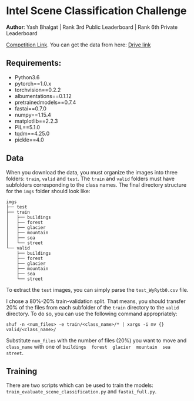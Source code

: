 # Intel Scene Classification Challenge 

**Author**: Yash Bhalgat | Rank 3rd Public Leaderboard | Rank 6th Private Leaderboard

[Competition Link](https://datahack.analyticsvidhya.com/contest/practice-problem-intel-scene-classification-challe/). You can get the data from here: [Drive link](https://drive.google.com/open?id=1uf8lhLf2kctuz_DNdvLnAmMbdcE7QY1G)

## Requirements:
* Python3.6
* pytorch==1.0.x
* torchvision==0.2.2
* albumentations==0.1.12
* pretrainedmodels==0.7.4
* fastai==0.7.0
* numpy==1.15.4
* matplotlib==2.2.3
* PIL==5.1.0
* tqdm==4.25.0
* pickle==4.0

## Data
When you download the data, you must organize the images into three folders: `train`, `valid` and `test`.
The `train` and `valid` folders must have subfolders corresponding to the class names. The final directory structure
for the `imgs` folder should look like:
```
imgs
├── test
├── train
│   ├── buildings
│   ├── forest
│   ├── glacier
│   ├── mountain
│   ├── sea
│   └── street
└── valid
    ├── buildings
    ├── forest
    ├── glacier
    ├── mountain
    ├── sea
    └── street
```

To extract the `test` images, you can simply parse the `test_WyRytb0.csv` file. 

I chose a 80%-20% train-validation split. That means, you should transfer 20% of the files from each subfolder
of the `train` directory to the `valid` directory. To do so, you can use the following command appropriately:
```
shuf -n <num_files> -e train/<class_name>/* | xargs -i mv {} valid/<class_name>/
```
Substitute `num_files` with the number of files (20%) you want to move and `class_name` with one of
`buildings  forest  glacier  mountain  sea  street`.

## Training
There are two scripts which can be used to train the models:
`train_evaluate_scene_classification.py` and `fastai_full.py`.

